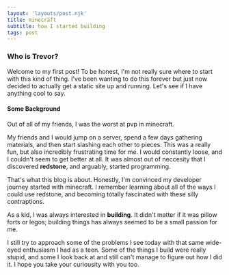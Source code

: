 ```yaml
---
layout: 'layouts/post.njk'
title: minecraft 
subtitle: how I started building 
tags: post
---
```


### Who is Trevor?

Welcome to my first post! To be honest, I'm not really sure where to start with this kind of thing. I've been wanting to do this forever but just now decided to actually get a static site up and running. Let's see if I have anything cool to say.

#### Some Background

Out of all of my friends, I was the worst at pvp in minecraft. 

My friends and I would jump on a server, spend a few days gathering materials, and then start slashing each other to pieces. This was a really fun, but also incredibly frustrating time for me. I would constantly loose, and I couldn't seem to get better at all. It was almost out of neccesity that I discovered **redstone**, and arguably, started programming.

That's what this blog is about. Honestly, I'm convinced my developer journey started with minecraft. I remember learning about all of the ways I could use redstone, and becoming totally fascinated with these silly contraptions.

As a kid, I was always interested in **building**. It didn't matter if it was pillow forts or legos; building things has always seemed to be a small passion for me. 

I still try to approach some of the problems I see today with that same wide-eyed enthusiasm I had as a teen. Some of the things I build were really stupid, and some I look back at and still can't manage to figure out how I did it. I hope you take your curiousity with you too.
